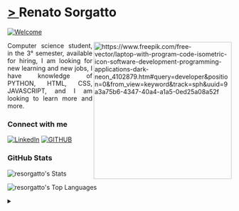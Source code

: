 
<h1>
    <a href="https://github.com/resorgatto"> >
</a> <span>Renato Sorgatto</span>
</h1>

<a href="https://git.io/typing-svg"><img src="https://readme-typing-svg.herokuapp.com?font=Jetbrains+Mono&size=35&pause=1000&color=4C33FF&random=false&width=500&height=100&lines=Welcome+to+my+profile!%F0%9F%98%81" alt="Welcome" /></a>

<img alt="https://www.freepik.com/free-vector/laptop-with-program-code-isometric-icon-software-development-programming-applications-dark-neon_4102879.htm#query=developer&position=0&from_view=keyword&track=sph&uuid=9a3a75b6-4347-40a4-a1a5-0ed25a08a52f" align="right" widht="100px" height="310px"  src="971.png">

<p align="justify">Computer science student, in the 3° semester, available for hiring, I am looking for new learning and new jobs, I have knowledge of PYTHON, HTML, CSS, JAVASCRIPT, and I am looking to learn more and more. 
</p>



<h3 align="left">Connect with me</h3>

[![LinkedIn](https://img.shields.io/badge/-LINKEDIN-LINKEDIN?style=for-the-badge&logo=LinkedIn&logoColor=%234C33FFFF&logoSize=20px&color=%23000000&cacheSeconds=0&link=https%3A%2F%2Fwww.linkedin.com%2Fin%2Frenato-sorgatto%2F)](https://www.linkedin.com/in/renato-sorgatto/)
[![GITHUB](https://img.shields.io/badge/-GITHUB-GITHUB?style=for-the-badge&logo=GITHUB&logoColor=%234C33FFFF&logoSize=20px&color=%23000000&cacheSeconds=0)](https://github.com/resorgatto)

<h3 align="left">GitHub Stats</h3>

![resorgatto's Stats](https://github-readme-stats.vercel.app/api?username=resorgatto&theme=tokyonight&show_icons=true&hide_border=true&count_private=true)

![resorgatto's Top Languages](https://github-readme-stats.vercel.app/api/top-langs/?username=resorgatto&theme=tokyonight&show_icons=true&hide_border=true&layout=compact)
<br>

<details align="left">
  <summary></summary> 
 
  - Badges by <a href="https://shields.io/">shields.io</a><br>
  - GitHub Stats by <a href="https://gh-stats-gen.vercel.app/">
 joshxfi</a>
  - Developer vector created by <a href="https://www.freepik.com/vectors/developer">storyset - www.freepik.com</a> (edited by author)
 
  <div align="right">Made by <a href="https://github.com/resorgatto"> resorgatto</a>.</div>

</details>
